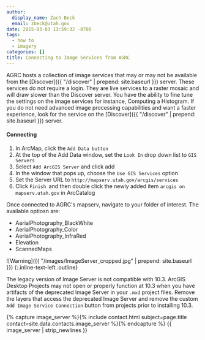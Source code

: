 ```yaml
---
author:
  display_name: Zach Beck
  email: zbeck@utah.gov
date: 2015-03-03 13:59:32 -0700
tags:
  - how to
  - imagery
categories: []
title: Connecting to Image Services from AGRC
---
```

AGRC hosts a collection of image services that may or may not be available from the [Discover]({{ "/discover" | prepend: site.baseurl }}) server. These services do not require a login. They are live services to a raster mosaic and will draw slower than the Discover server. You have the ability to fine tune the settings on the image services for instance, Computing a Histogram. If you do not need advanced image processing capabilities and want a faster experience, look for the service on the [Discover]({{ "/discover" | prepend: site.baseurl }}) server.

#### Connecting

1. In ArcMap, click the `Add Data button`
1. At the top of the Add Data window, set the `Look In` drop down list to `GIS Servers`
1. Select `Add ArcGIS Server` and click add
1. In the window that pops up, choose the `Use GIS Services` option
1. Set the Server URL to `http://mapserv.utah.gov/arcgis/services`
1. Click `Finish `and then double click the newly added item `arcgis on mapserv.utah.gov` in ArcCatalog

Once connected to AGRC's mapserv, navigate to your folder of interest. The available optiosn are:

- AerialPhotography_BlackWhite
- AerialPhotography_Color
- AerialPhotography_InfraRed
- Elevation
- ScannedMaps

![Warning]({{ "/images/ImageServer_cropped.jpg" | prepend: site.baseurl }})
{:.inline-text-left .outline}

The legacy version of Image Server is not compatible with 10.3. ArcGIS Desktop Projects may not open or properly function at 10.3 when you have artifacts of the deprecated Image Server in your `.mxd` project files. Remove the layers that access the deprecated Image Server and remove the custom `Add Image Service Connection` button from projects prior to installing 10.3.

{% capture image_server %}{% include contact.html subject=page.title contact=site.data.contacts.image_server %}{% endcapture %}
{{ image_server | strip_newlines }}
